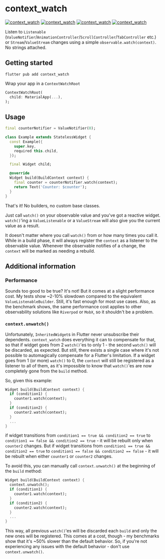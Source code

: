 # context_watch

[![context_watch](https://img.shields.io/pub/v/context_watch)](https://pub.dev/packages/context_watch)
[![context_watch](https://img.shields.io/pub/likes/context_watch)](https://pub.dev/packages/context_watch)
[![context_watch](https://img.shields.io/pub/points/context_watch)](https://pub.dev/packages/context_watch)
[![context_watch](https://img.shields.io/pub/popularity/context_watch)](https://pub.dev/packages/context_watch)

Listen to `Listenable` (`ValueNotifier`/`AnimationController`/`ScrollController`/`TabController` etc.) or `Stream`/`ValueStream` changes using a simple `observable.watch(context)`. No strings attached.

## Getting started

```shell
flutter pub add context_watch
```

Wrap your app in a `ContextWatchRoot`
```dart
ContextWatchRoot(
  child: MaterialApp(...),
);
```

## Usage

```dart
final counterNotifier = ValueNotifier(0);

class Example extends StatelessWidget {
  const Example({
    super.key,
    required this.child,
  });

  final Widget child;

  @override
  Widget build(BuildContext context) {
    final counter = counterNotifier.watch(context);
    return Text('Counter: $counter');
  }
}
```

That's it! No builders, no custom base classes.

Just call `watch()` on your observable value and you've got a reactive widget. `watch()`'ing a `ValueListenable` or a
`ValueStream` will also give you the current value as a result.

It doesn't matter where you call `watch()` from or how many times you call it. While in a build phase, it will
always register the `context` as a listener to the observable value. Whenever the observable notifies of a change,
the `context` will be marked as needing a rebuild.

## Additional information

### Performance

Sounds too good to be true? It's not! But it comes at a slight performance cost. My tests show ~2-10% slowdown compared
to the equivalent `ValueListenableBuilder`. Still, it's fast enough for most use cases. Also, as the benchmark shows,
the same performance cost applies to other observability solutions like `Riverpod` or `MobX`, so it shouldn't be a
problem.

### `context.unwatch()`

Unfortunately, `InheritedWidget`s in Flutter never unsubscribe their dependents. `context_watch` does everything it can
to compensate for that, so that if widget goes from 2 `watch()`'es to only 1 - the second `watch()` will be
discarded, as expected. But still, there exists a single case where it's not possible to automagically compensate for a
Flutter's limitation. If a widget goes from 1 (or more) `watch()` to 0, the `context` will still be registered as a
listener to all of them, as it's impossible to know that `watch()`'es are now completely gone from the `build` method.

So, given this example:
```dart
Widget build(BuildContext context) {
  if (condition1) {
    counter1.watch(context);
  }
  if (condition2) {
    counter2.watch(context);
  }
  ...
}
```
if widget transitions from `condition1 == true && condition2 == true` to `condition1 == false && condition2 == true` - it
will be rebuilt only when `counter2` changes. But if widget transitions from `condition1 == true && condition2 == true` to 
`condition1 == false && condition2 == false` - it will be rebuilt when either `counter1` or `counter2` changes.

To avoid this, you can manually call `context.unwatch()` at the beginning of the `build` method:
```dart
Widget build(BuildContext context) {
  context.unwatch();
  if (condition1) {
    counter1.watch(context);
  }
  if (condition2) {
    counter2.watch(context);
  }
  ...
}
```
This way, all previous `watch()`'es will be discarded each `build` and only the new ones will be registered. This comes
at a cost, though - my benchmarks show that it's ~50% slower than the default behavior. So, if you're not experiencing
any issues with the default behavior - don't use `context.unwatch()`.

